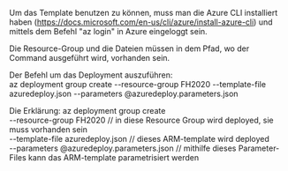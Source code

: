 Um das Template benutzen zu können, muss man die Azure CLI installiert haben (https://docs.microsoft.com/en-us/cli/azure/install-azure-cli) und mittels dem Befehl "az login" in Azure eingeloggt sein.

Die Resource-Group und die Dateien müssen in dem Pfad, wo der Command ausgeführt wird, vorhanden sein.

Der Befehl um das Deployment auszuführen: <br>
az deployment group create --resource-group FH2020 --template-file azuredeploy.json --parameters @azuredeploy.parameters.json

Die Erklärung:
az deployment group create <br>
    --resource-group FH2020 // in diese Resource Group wird deployed, sie muss vorhanden sein <br>
    --template-file azuredeploy.json // dieses ARM-template wird deployed <br>
    --parameters @azuredeploy.parameters.json // mithilfe dieses Parameter-Files kann das ARM-template parametrisiert werden
